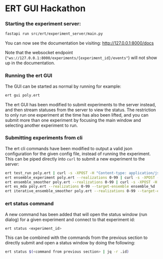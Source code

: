 # ERT GUI Hackathon

### Starting the experiment server:
```bash
fastapi run src/ert/experiment_server/main.py
```

You can now see the documentation be visiting: http://127.0.0.1:8000/docs

Note that the websocket endpoint (`"ws://127.0.0.1:8000/experiments/{experiment_id}/events"`) will not show up in the documentation.

### Running the ert GUI
The GUI can be started as normal by running for example:

```bash
ert gui poly.ert
```

The ert GUI has been modified to submit experiments to the server instead, and then stream statuses from the server to view the status. The restriction to only run one experiment at the time has also been lifted, and you can submit more than one experiment by focusing the main window and selecting another experiment to run.

### Submitting experiments from cli
The ert cli commands have been modified to output a valid json configuration for the given config file, instead of running the experiment. This can be piped directly into `curl` to submit a new experiment to the server:

```bash
ert test_run poly.ert | curl -s -XPOST -H "Content-type: application/json" http://127.0.0.1:8000/experiments/ -d @-
ert ensemble_experiment poly.ert --realizations 0-99 | curl -s -XPOST -H "Content-type: application/json" http://127.0.0.1:8000/experiments/ -d @-
ert ensemble_smoother poly.ert --realizations 0-99 | curl -s -XPOST -H "Content-type: application/json" http://127.0.0.1:8000/experiments/ -d @-
ert es_mda poly.ert --realizations 0-99 --target-ensemble ensemble_%d | curl -s -XPOST -H "Content-type: application/json" http://127.0.0.1:8000/experiments/ -d @-
ert iterative_ensemble_smoother poly.ert --realizations 0-99 --target-ensemble ensemble_%d --num-iterations 4 | curl -s -XPOST -H "Content-type: application/json" http://127.0.0.1:8000/experiments/ -d @-
```

### ert status command
A new command has been added that will open the status window (run dialog) for a given experiment and connect to that experiment id:

```bash
ert status <experiment_id>
```

This can be combined with the commands from the previous section to directly submit and open a status window by doing the following:

```bash
ert status $(<command from previous section> | jq -r .id)
```

